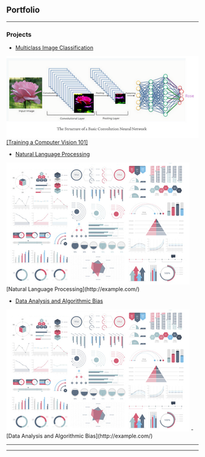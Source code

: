 ## Portfolio

---

### Projects

- [Multiclass Image Classification](https://github.com/larandrup/larandrup.github.io/tree/master/multiclass_image_classification)
<img src="images/Screen Shot 2021-04-25 at 6.36.50 PM.png?raw=true"/>
<a href="https://larandrup.medium.com/training-a-computer-vision-101-ffaafe5dcde7">[Training a Computer Vision 101]</a>


- [Natural Language Processing](/pdf/sample_presentation.pdf)
<img src="images/dummy_thumbnail.jpg?raw=true"/>
[Natural Language Processing](http://example.com/)


- [Data Analysis and Algorithmic Bias](http://example.com/)
<img src="images/dummy_thumbnail.jpg?raw=true"/>
- [Data Analysis and Algorithmic Bias](http://example.com/)


---




---
<!-- <p style="font-size:11px">Page template forked from <a href="https://github.com/evanca/quick-portfolio">evanca</a></p> -->
<!-- Remove above link if you don't want to attibute -->
